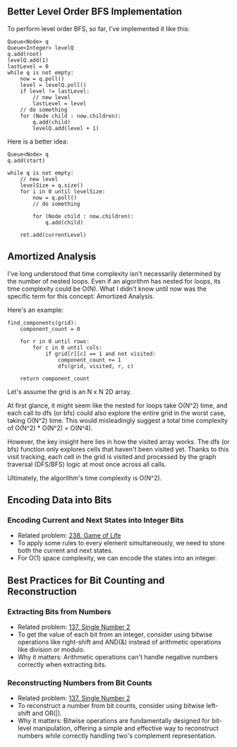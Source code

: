 ## Better Level Order BFS Implementation
To perform level order BFS, so far, I've implemented it like this:
```
Queue<Node> q
Queue<Integer> levelQ
q.add(root)
levelQ.add(1)
lastLevel = 0
while q is not empty:
    now = q.poll()
    level = levelQ.poll()
    if level != lastLevel:
        // new level
        lastLevel = level
    // do something
    for (Node child : now.children):
        q.add(child)
        levelQ.add(level + 1)
```

Here is a better idea:
```
Queue<Node> q
q.add(start)

while q is not empty:
    // new level
    levelSize = q.size()
    for i in 0 until levelSize:
        now = q.poll()
        // do something

        for (Node child : now.children):
            q.add(child)
            
    ret.add(currentLevel)
```

## Amortized Analysis

I've long understood that time complexity isn't necessarily determined by the number of nested loops.
Even if an algorithm has nested for loops, its time complexity could be O(N).
What I didn't know until now was the specific term for this concept: Amortized Analysis.

Here's an example:
```
find_components(grid):
    component_count = 0 
    
    for r in 0 until rows:
        for c in 0 until cols:
            if grid[r][c] == 1 and not visited:
                component_count += 1
                dfs(grid, visited, r, c)

    return component_count
```
Let's assume the grid is an N x N 2D array.

At first glance, it might seem like the nested for loops take O(N^2) time,
and each call to dfs (or bfs) could also explore the entire grid in the worst case, taking O(N^2) time.
This would misleadingly suggest a total time complexity of O(N^2) * O(N^2) = O(N^4).

However, the key insight here lies in how the visited array works.
The dfs (or bfs) function only explores cells that haven't been visited yet.
Thanks to this visit tracking, each cell in the grid is visited and processed by the graph traversal (DFS/BFS) logic at most once across all calls.

Ultimately, the algorithm's time complexity is O(N^2).

## Encoding Data into Bits

### Encoding Current and Next States into Integer Bits
- Related problem: [238. Game of Life](https://leetcode.com/problems/game-of-life)
- To apply some rules to every element simultaneously, we need to store both the current and next states.
- For O(1) space complexity, we can encode the states into an integer.

## Best Practices for Bit Counting and Reconstruction

### Extracting Bits from Numbers
- Related problem: [137. Single Number 2](bit/137_Single_Number_2.md)
- To get the value of each bit from an integer, consider using bitwise operations like right-shift and AND(&) instead of arithmetic operations like division or modulo.
- Why it matters: Arithmetic operations can't handle negative numbers correctly when extracting bits.

### Reconstructing Numbers from Bit Counts
- Related problem: [137. Single Number 2](bit/137_Single_Number_2.md)
- To reconstruct a number from bit counts, consider using bitwise left-shift and OR(|).
- Why it matters: Bitwise operations are fundamentally designed for bit-level manipulation, offering a simple and effective way to reconstruct numbers while correctly handling two's complement representation.